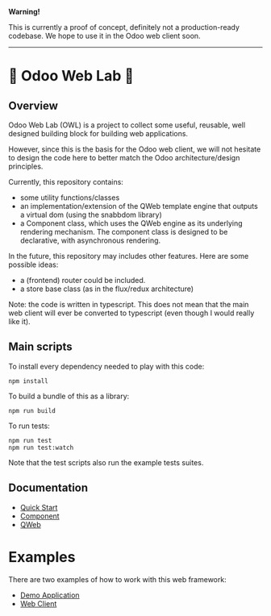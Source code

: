 **Warning!**

This is currently a proof of concept, definitely not a production-ready codebase.
We hope to use it in the Odoo web client soon.

---

# 🦉 Odoo Web Lab 🦉

## Overview

Odoo Web Lab (OWL) is a project to collect some useful, reusable, well designed
building block for building web applications.

However, since this is the basis for the Odoo web client, we will not hesitate to design
the code here to better match the Odoo architecture/design principles.

Currently, this repository contains:

- some utility functions/classes
- an implementation/extension of the QWeb template engine that outputs a virtual
  dom (using the snabbdom library)
- a Component class, which uses the QWeb engine as its underlying rendering
  mechanism. The component class is designed to be declarative, with
  asynchronous rendering.

In the future, this repository may includes other features. Here are some possible
ideas:

- a (frontend) router could be included.
- a store base class (as in the flux/redux architecture)

Note: the code is written in typescript. This does not mean that the main web
client will ever be converted to typescript (even though I would really like it).

## Main scripts

To install every dependency needed to play with this code:

```
npm install
```

To build a bundle of this as a library:

```
npm run build
```

To run tests:

```
npm run test
npm run test:watch
```

Note that the test scripts also run the example tests suites.

## Documentation

- [Quick Start](doc/quick_start.md)
- [Component](doc/component.md)
- [QWeb](doc/qweb.md)

# Examples

There are two examples of how to work with this web framework:

- [Demo Application](examples/readme.md#demo)
- [Web Client](examples/readme.md#web-client-example)
